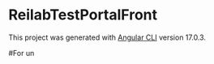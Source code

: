 # ReilabTestPortalFront

This project was generated with [Angular CLI](https://github.com/angular/angular-cli) version 17.0.3.

#For un 